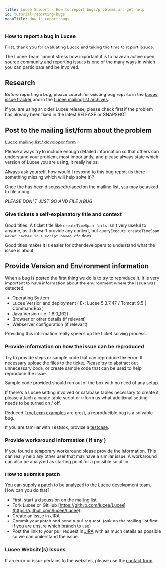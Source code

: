 ```yaml
---
title: Lucee Support - How to report bugs/problems and get help
id: tutorial-reporting-bugs
menuTitle: How to report bugs
---
```


### How to report a bug in Lucee ###

First, thank you for evaluating Lucee and taking the time to report issues. 

The Lucee Team cannot stress how important it is to have an active open source community and reporting issues is one of the many ways in which you can participate and be involved.

## Research

Before reporting a bug, please search for existing bug reports in the [Lucee issue tracker](https://luceeserver.atlassian.net/) and in the [Lucee mailing list archives](https://dev.lucee.org).

If you are using an older Lucee release, please check first if the problem has already been fixed in the latest RELEASE or SNAPSHOT

## Post to the mailing list/form about the problem

[Lucee mailing list / developer form](https://dev.lucee.org)

Please always try to include enough detailed information so that others can understand your problem, most importantly, and please always state which version of Lucee you are using, it really helps.

Always ask yourself, how would I respond to this bug report (is there something missing which will help solve it)?

Once the has been discussed/triaged on the mailing list, you may be asked to file a bug.

*PLEASE DON"T JUST GO AND FILE A BUG* 

### Give tickets a self-explanatory title and context ###

Good titles. A ticket title like `createTimeSpan fails` isn't very useful to anyone, as it doesn't provide any context, but `queryExecute createTimeSpan never caches in a script based cfc` does.

Good titles makes it is easier for other developers to understand what the issue is about, 

## Provide Version and Environment information ##

When a bug is posted the first thing we do is to try to reproduce it. It is very important to have information about the environment where the issue was detected.

* Operating System
* Lucee Version and deployment ( Ex: Lucee 5.3.7.47 / Tomcat 9.5 | CommandBox )
* Java Version (i.e. 1.8.0_162)
* Browser or other details (if relevant)
* Webserver configuration (if relevant)

Providing this information really speeds up the ticket solving process.

### Provide information on how the issue can be reproduced ###

Try to provide steps or sample code that can reproduce the error. If necessary upload the files to the ticket. Please try to abstract out unnecessary code, or create sample code that can be used to help reproduce the issue.

Sample code provided should run out of the box with no need of any setup. 

If there's a Lucee setting involved or database tables necessary to create it, please attach a create table script or inform us what additional setting needs to be turned on / off.

Reduced [Trycf.com examples](https://trycf.com) are great, a reproducible bug is a solvable bug.

If you are familiar with TestBox, provide a [testcase](https://github.com/lucee/Lucee/tree/6.0/test).

### Provide workaround information ( if any ) ###

If you found a temporary workaround please provide the information. This can really help any other user that may have a similar issue. A workaround can also be analyzed as starting point for a possible solution.

### How to submit a patch ###

You can supply a patch to be analyzed to the Lucee development team. How can you do that?

* First, start a discussion on the mailing list
* Fork Lucee on GitHub
[https://github.com/lucee/Lucee](https://github.com/lucee/Lucee).
* Create an issue in JIRA
* Commit your patch and send a pull request. (ask on the mailing list first if you are unsure which branch to use)
* Post the link to your pull request in [JIRA](https://luceeserver.atlassian.net/) with as much details as possible so we can understand the issue.

### Lucee Website(s) Issues ###

If an error or issue pertains to the websites, please use the [contact form](https://lucee.org/contact.html)
